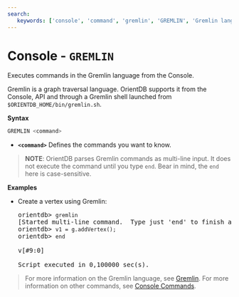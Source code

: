 ```yaml
---
search:
   keywords: ['console', 'command', 'gremlin', 'GREMLIN', 'Gremlin language']
---
```


# Console - `GREMLIN`

Executes commands in the Gremlin language from the Console.

Gremlin is a graph traversal language.  OrientDB supports it from the Console, API and through a Gremlin shell launched from `$ORIENTDB_HOME/bin/gremlin.sh`.

**Syntax**

```sql
GREMLIN <command>
```

- **`<command>`** Defines the commands you want to know.

>**NOTE**: OrientDB parses Gremlin commands as multi-line input.  It does not execute the command until you type `end`.  Bear in mind, the `end` here is case-sensitive.

**Examples**

- Create a vertex using Gremlin:

  <pre>
  orientdb> <code class="lang-javascript userinput">gremlin</code>
  [Started multi-line command.  Type just 'end' to finish and execute.]
  orientdb> <code class="lang-javascript userinput">v1 = g.addVertex();</code>
  orientdb> <code class="lang-javascript userinput">end</code>
 
  v[#9:0]

  Script executed in 0,100000 sec(s).
  </pre>


>For more information on the Gremlin language, see [Gremlin](../Gremlin.md).  For more information on other commands, see [Console Commands](Console-Commands.md).
